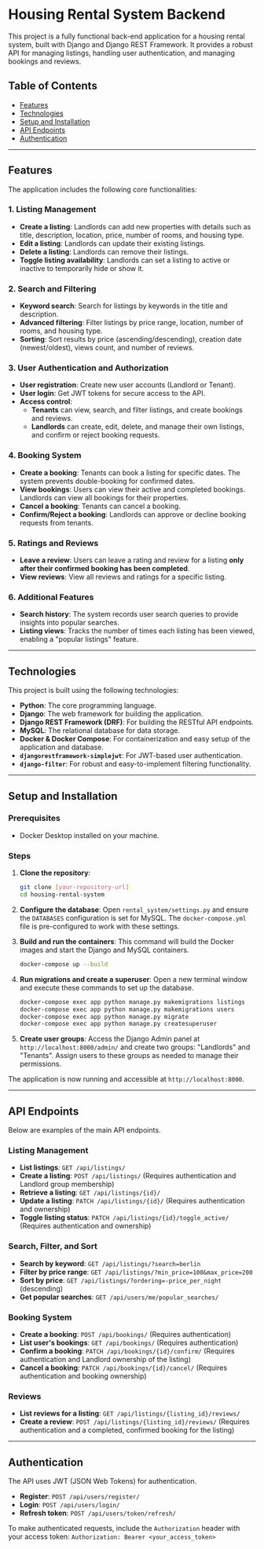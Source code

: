# Housing Rental System Backend

This project is a fully functional back-end application for a housing rental system, built with Django and Django REST Framework. It provides a robust API for managing listings, handling user authentication, and managing bookings and reviews.

## Table of Contents
- [Features](#features)
- [Technologies](#technologies)
- [Setup and Installation](#setup-and-installation)
- [API Endpoints](#api-endpoints)
- [Authentication](#authentication)

---

## Features

The application includes the following core functionalities:

### 1. Listing Management
- **Create a listing**: Landlords can add new properties with details such as title, description, location, price, number of rooms, and housing type.
- **Edit a listing**: Landlords can update their existing listings.
- **Delete a listing**: Landlords can remove their listings.
- **Toggle listing availability**: Landlords can set a listing to active or inactive to temporarily hide or show it.

### 2. Search and Filtering
- **Keyword search**: Search for listings by keywords in the title and description.
- **Advanced filtering**: Filter listings by price range, location, number of rooms, and housing type.
- **Sorting**: Sort results by price (ascending/descending), creation date (newest/oldest), views count, and number of reviews.

### 3. User Authentication and Authorization
- **User registration**: Create new user accounts (Landlord or Tenant).
- **User login**: Get JWT tokens for secure access to the API.
- **Access control**:
    - **Tenants** can view, search, and filter listings, and create bookings and reviews.
    - **Landlords** can create, edit, delete, and manage their own listings, and confirm or reject booking requests.

### 4. Booking System
- **Create a booking**: Tenants can book a listing for specific dates. The system prevents double-booking for confirmed dates.
- **View bookings**: Users can view their active and completed bookings. Landlords can view all bookings for their properties.
- **Cancel a booking**: Tenants can cancel a booking.
- **Confirm/Reject a booking**: Landlords can approve or decline booking requests from tenants.

### 5. Ratings and Reviews
- **Leave a review**: Users can leave a rating and review for a listing **only after their confirmed booking has been completed**.
- **View reviews**: View all reviews and ratings for a specific listing.

### 6. Additional Features
- **Search history**: The system records user search queries to provide insights into popular searches.
- **Listing views**: Tracks the number of times each listing has been viewed, enabling a "popular listings" feature.

---

## Technologies

This project is built using the following technologies:

- **Python**: The core programming language.
- **Django**: The web framework for building the application.
- **Django REST Framework (DRF)**: For building the RESTful API endpoints.
- **MySQL**: The relational database for data storage.
- **Docker & Docker Compose**: For containerization and easy setup of the application and database.
- **`djangorestframework-simplejwt`**: For JWT-based user authentication.
- **`django-filter`**: For robust and easy-to-implement filtering functionality.

---

## Setup and Installation

### Prerequisites
- Docker Desktop installed on your machine.

### Steps
1.  **Clone the repository**:
    ```bash
    git clone [your-repository-url]
    cd housing-rental-system
    ```

2.  **Configure the database**:
    Open `rental_system/settings.py` and ensure the `DATABASES` configuration is set for MySQL. The `docker-compose.yml` file is pre-configured to work with these settings.

3.  **Build and run the containers**:
    This command will build the Docker images and start the Django and MySQL containers.
    ```bash
    docker-compose up --build
    ```

4.  **Run migrations and create a superuser**:
    Open a new terminal window and execute these commands to set up the database.
    ```bash
    docker-compose exec app python manage.py makemigrations listings
    docker-compose exec app python manage.py makemigrations users
    docker-compose exec app python manage.py migrate
    docker-compose exec app python manage.py createsuperuser
    ```

5.  **Create user groups**:
    Access the Django Admin panel at `http://localhost:8000/admin/` and create two groups: "Landlords" and "Tenants". Assign users to these groups as needed to manage their permissions.

The application is now running and accessible at `http://localhost:8000`.

---

## API Endpoints

Below are examples of the main API endpoints.

### Listing Management
- **List listings**: `GET /api/listings/`
- **Create a listing**: `POST /api/listings/` (Requires authentication and Landlord group membership)
- **Retrieve a listing**: `GET /api/listings/{id}/`
- **Update a listing**: `PATCH /api/listings/{id}/` (Requires authentication and ownership)
- **Toggle listing status**: `PATCH /api/listings/{id}/toggle_active/` (Requires authentication and ownership)

### Search, Filter, and Sort
- **Search by keyword**: `GET /api/listings/?search=berlin`
- **Filter by price range**: `GET /api/listings/?min_price=100&max_price=200`
- **Sort by price**: `GET /api/listings/?ordering=-price_per_night` (descending)
- **Get popular searches**: `GET /api/users/me/popular_searches/`

### Booking System
- **Create a booking**: `POST /api/bookings/` (Requires authentication)
- **List user's bookings**: `GET /api/bookings/` (Requires authentication)
- **Confirm a booking**: `PATCH /api/bookings/{id}/confirm/` (Requires authentication and Landlord ownership of the listing)
- **Cancel a booking**: `PATCH /api/bookings/{id}/cancel/` (Requires authentication and booking ownership)

### Reviews
- **List reviews for a listing**: `GET /api/listings/{listing_id}/reviews/`
- **Create a review**: `POST /api/listings/{listing_id}/reviews/` (Requires authentication and a completed, confirmed booking for the listing)

---

## Authentication

The API uses JWT (JSON Web Tokens) for authentication.

- **Register**: `POST /api/users/register/`
- **Login**: `POST /api/users/login/`
- **Refresh token**: `POST /api/users/token/refresh/`

To make authenticated requests, include the `Authorization` header with your access token:
`Authorization: Bearer <your_access_token>`